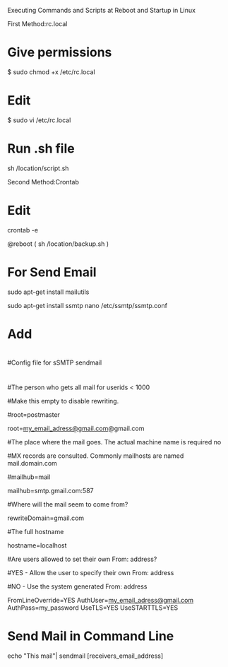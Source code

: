 Executing Commands and Scripts at Reboot and Startup in Linux

First Method:rc.local

# Give permissions

$ sudo chmod +x /etc/rc.local

# Edit

$ sudo vi /etc/rc.local

# Run .sh file

sh /location/script.sh 

Second Method:Crontab 

# Edit

crontab -e

@reboot ( sh /location/backup.sh )

# For Send Email

sudo apt-get install mailutils

sudo apt-get install ssmtp
nano /etc/ssmtp/ssmtp.conf

# Add 

#
#Config file for sSMTP sendmail

#

#The person who gets all mail for userids < 1000

#Make this empty to disable rewriting.

#root=postmaster

root=my_email_adress@gmail.com@gmail.com


#The place where the mail goes. The actual machine name is required no 


#MX records are consulted. Commonly mailhosts are named mail.domain.com

#mailhub=mail

mailhub=smtp.gmail.com:587

#Where will the mail seem to come from?

rewriteDomain=gmail.com

#The full hostname

hostname=localhost

#Are users allowed to set their own From: address?

#YES - Allow the user to specify their own From: address

#NO - Use the system generated From: address

FromLineOverride=YES
AuthUser=my_email_adress@gmail.com
AuthPass=my_password
UseTLS=YES
UseSTARTTLS=YES

# Send Mail in Command Line
echo "This mail"| sendmail [receivers_email_address]
